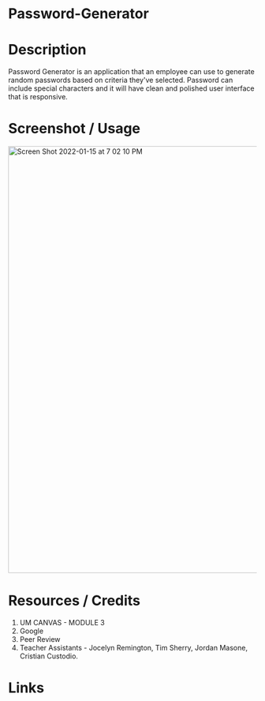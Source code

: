 # Password-Generator

# Description

Password Generator is an application that an employee can use to generate random passwords based on criteria they've selected. Password can include special characters and it will have clean and polished user interface that is responsive.

# Screenshot / Usage

<img width="866" alt="Screen Shot 2022-01-15 at 7 02 10 PM" src="https://user-images.githubusercontent.com/95050386/149642156-96cde0f4-c75c-4bcc-a829-aa612f98f40c.png">

# Resources / Credits

1. UM CANVAS - MODULE 3
2. Google
3. Peer Review
4. Teacher Assistants - Jocelyn Remington, Tim Sherry, Jordan Masone, Cristian Custodio.

# Links
